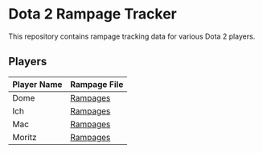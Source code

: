 # Dota 2 Rampage Tracker
This repository contains rampage tracking data for various Dota 2 players.

## Players
| Player Name | Rampage File |
|-------------|---------------|
| Dome | [Rampages](./Players\Dome\Rampages.md) |
| Ich | [Rampages](./Players\Ich\Rampages.md) |
| Mac | [Rampages](./Players\Mac\Rampages.md) |
| Moritz | [Rampages](./Players\Moritz\Rampages.md) |
